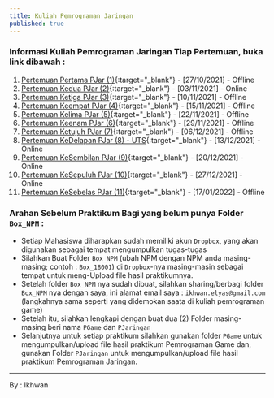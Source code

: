 ```yaml
---
title: Kuliah Pemrograman Jaringan
published: true
---
```


### Informasi Kuliah Pemrograman Jaringan Tiap Pertemuan, buka link dibawah : 

1. [Pertemuan Pertama PJar (1)](KuliahPJar-P1.html){:target="_blank"} - [27/10/2021] - Offline
2. [Pertemuan Kedua PJar (2)](KuliahPJar-P2.html){:target="_blank"} - [03/11/2021] - Online
3. [Pertemuan Ketiga PJar (3)](KuliahPJar-P3.html){:target="_blank"} - [10/11/2021] - Offline
4. [Pertemuan Keempat PJar (4)](KuliahPJar-P4.html){:target="_blank"} - [15/11/2021] - Offline
5. [Pertemuan Kelima PJar (5)](KuliahPJar-P5.html){:target="_blank"} - [22/11/2021] - Offline
6. [Pertemuan Keenam PJar (6)](KuliahPJar-P6.html){:target="_blank"} - [29/11/2021] - Offline
7. [Pertemuan Ketujuh PJar (7)](KuliahPJar-P7.html){:target="_blank"} - [06/12/2021] - Offline
8. [Pertemuan KeDelapan PJar (8) - UTS](KuliahPJar-P8.html){:target="_blank"} - [13/12/2021] - Online
9. [Pertemuan KeSembilan PJar (9)](KuliahPJar-P9.html){:target="_blank"} - [20/12/2021] - Online
10. [Pertemuan KeSepuluh PJar (10)](KuliahPJar-P10.html){:target="_blank"} - [27/12/2021] - Online
11. [Pertemuan KeSebelas PJar (11)](KuliahPJar-P11.html){:target="_blank"} - [17/01/2022] - Offline


### Arahan Sebelum Praktikum Bagi yang belum punya Folder `Box_NPM` :

- Setiap Mahasiswa diharapkan sudah memiliki akun `Dropbox`, yang akan digunakan sebagai tempat mengumpulkan tugas-tugas
- Silahkan Buat Folder `Box_NPM` (ubah NPM dengan NPM anda masing-masing; contoh : `Box_18001`) di `Dropbox`-nya masing-masin sebagai tempat untuk meng-Upload file hasil praktikumnya.
- Setelah folder `Box_NPM` nya sudah dibuat, silahkan sharing/berbagi folder `Box_NPM` nya dengan saya, ini alamat email saya : `ikhwan.elyas@gmail.com` (langkahnya sama seperti yang didemokan saata di kuliah pemrograman game)
- Setelah itu, silahkan lengkapi dengan buat dua (2) Folder masing-masing beri nama `PGame` dan `PJaringan` 
- Selanjutnya untuk setiap praktikum silahkan gunakan folder `PGame` untuk mengumpulkan/upload file hasil praktikum Pemrograman Game dan, gunakan Folder `PJaringan` untuk mengumpulkan/upload file hasil praktikum Pemrograman Jaringan. 




<!--
## PERTEMUAN KeENAMBELAS 16 - UAS  :

|Status   | : Offline                      |
|Schedule | : Offline                      |
|Waktu    | : 16/01/2021                   |
|Tema     | : UAS Pemograman Jaringan      |

### Soal UAS 
Soal UAS PJaringan : 
1. Lakukan koneksi ke SSID  Mikrotik berikut :

    1. Nama SSID : `UAS_PJaringan`
    2. Pass SSID : `12345678f`

2. Kebutuhan Koneksikan Script anda :  

    - IP        : `192.168.2.1`
    - User      : `admin`
    - Password  : `1234`
3. Yang Kerjakan ONLINE silahkan Mikrotik-nya diganti dengan situs `https://dlptest.com/ftp-test/`, silahkan sesuaikan IP, user, dan Password dengan yang terdapat di situs tersebut.

4. Buat Sebuah Script yang dapat melakukan... :
    1. Melihat/list file yang ada di mikrotik/online-ftp-server , 
    2. Download File yang terdapat NPM anda pada nama filenya dari Mikrotik/online-ftp-server,
    3. Lengkapi Biodata sesuai arahan dalam file dan sertakan script anda kedalam file di bagian akhir file.
    4. Kirim/Upload Kembali ke mikrotik file yg sudah anda ubah 

Jadi Script yang anda buat nantinya digunakan untuk `Melihat File di Mikrotik`, `Download File di Mikrotik yang Terdapat NPM anda` serta `upload kembali file yang di download` setelah dilengkapi isinya tanpa mengubah nama filenya. 
    

***
***


## PERTEMUAN KeLIMABELAS 15 :

|Status   | : Offline                      |
|Schedule | : Offline                      |
|Waktu    | : 15/01/2021                   |
|Tema     | : Praktikum 14 FTP UPLOAD File ONLINE|




### Materi Praktikum

Materi Praktikum 14 adalah tentang Bagaimana Meng-UPLOAD file melalui FTP ke FTP-SERVER secara ONLINE.... 

1. Siapkan sebuah file latihan yang berisi biodata anda
2. Beri nama filenya dengan `biodata_npm.txt`, contoh `biodata_17001.txt`
3. Isi file tersebut dengan : 

```js
# ----------------------------
# Informatika UMMU Ternate
# File Pendukung Praktikum 14 PJaringan
# File Biodata unuk NPM
# * Koneksi ke Mesin lain Lewat ftp
# * UPLOAD File ke Mesin lain Lewat ftp
# ----------------------------

Nama            : Nama Anda
NPM             : Nomo NPM (5 digit terakhir saja)
MK              : Nama Matakuliah
Pertemuan Ke    : 14
Tanggal         : 15 Januari 2021

```

4. Kemudian Simpan ke dalam folder tempat anda menyimpan Script Python praktikum 13,
5. Setelah itu Jalankan script dibawah, perhatikan Pesan yang muncul di layar !.

### Script Praktikum 14

Tulis atua copy code pada Praktikum 13 dan ubah bagian headernya dan jalankan di mesin anda, 

```py

# ----------------------------
# Informatika UMMU Ternate
# Script Praktikum 14 PJaringan
# * Koneksi ke  FTP Server Online
# * UPLOAD File ke FTP Server Online
# ----------------------------

from ftplib import FTP as F

#ip_target='192.168.2.1'
ip_target='localhost'
user='pjar'
pasw='1234'

# IP, user dan pasw DIUBAH MENJADI 
# Buka Situs https://dlptest.com/ftp-test/
# Kemudian Check user dan pass yang tertera di sana
ip_target='ftp.dlptest.com'
user='dlpuser'
pasw='rNrKYTX9g7z3RgJRmxWuGHbeu' 

ldir = 'dir/to/lokasi/file'
myftp = F(ip_target)
myftp.login(user,pasw)
#myftp.login() # test for anonymouse

print('IP TARGET : ',ip_target)
print('USER      : ',user)
print('*'*35 + '\n')   # Garis Batas

## Untuk UPLOAD File 
def upload_file(nama_file):  
    the_file=open(nama_file,'rb')
    myftp.storbinary('STOR %s' % nama_file,  the_file)
    the_file.close()        
    print("Sukses UPLOAD File : %s !\n" % nama_file)



## PRINTOUT Informasi KE LAYAR
# change Work Dir in Server
#myftp.cwd(ldir) 

# fup: adalah variabel File yang akan diUpload
fup  = 'biodata_17000.txt'

upload_file(fup)

#print('*'*35)   # Garis Batas
#myftp.dir()

print('*'*35)   # Garis Batas

df=[]
df=myftp.nlst();
for ffl in df:
    if 'biodata' in ffl:
        print(' The File : ',ffl)


print('*'*35)   # Garis Batas

#print('Dir : ',myftp.pwd())
#akhir_code

```

### Arahan Untuk Praktikum 13 :

1. Lakukan Praktikum sesuai dengan arahan yang ada di file PDF praktikum yang telah anda download, kemuadian periksa hasilnya setelah dijalankan, jika tidak Error, silahkan kumpul atau upload ke folder  `PJaringan` pdada `Dropbox` nya masing2.
2. Lakukanlah praktikum bersama teman2 agar mudah memahami materi dan dapat berdiskusi ke teman2 jika ada masalah yang kurang dipahami...

### Waktu Kumpul

- Hasil praktikum Harap sudah dikumpul ke folder `PJaringan` di `dropbox` nya masing2, paling lambat sebelum final/UAS


***
***


## PERTEMUAN KeEMPATBELAS 14 :

|Status   | : Offline                      |
|Schedule | : Offline                      |
|Waktu    | : 08/01/2021                   |
|Tema     | : Praktikum 13 FTP UPLOAD File |




### Materi Praktikum

Materi Praktikum 13 adalah tentang Bagaimana Meng-UPLOAD file melalui FTP ke mesin linux di jaringan local.... 

1. Siapkan sebuah file latihan yang berisi biodata anda
2. Beri nama filenya dengan `biodata_npm.txt`, contoh `biodata_17001.txt`
3. Isi file tersebut dengan : 

```js
# ----------------------------
# Informatika UMMU Ternate
# File Pendukung Praktikum 13 PJaringan
# File Biodata unuk NPM
# * Koneksi ke Mesin lain Lewat ftp
# * UPLOAD File ke Mesin lain Lewat ftp
# ----------------------------

Nama            : Nama Anda
NPM             : Nomo NPM (5 digit terakhir saja)
MK              : Nama Matakuliah
Pertemuan Ke    : 14

```

4. Kemudian Simpan ke dalam folder tempat anda menyimpan Script Python praktikum 13,
5. Setelah itu Jalankan script dibawah, perhatikan Pesan yang muncul di layar !.

### Script Praktikum 13

Tulis atua copy code berikut dan jalankan di mesin anda, jangan lupa untuk mengubah beberapa variabel untuk disesuaikan dengna konfigurasi jaringan anda...

```py

# ----------------------------
# Informatika UMMU Ternate
# Script Praktikum 13 PJaringan
# * Koneksi ke Mesin lain Lewat ftp
# * UPLOAD File ke Mesin lain Lewat ftp
# ----------------------------

from ftplib import FTP as F

#ip_target='192.168.2.1'
ip_target='localhost'
user='pjar'
pasw='1234'

myftp = F(ip_target)
myftp.login(user,pasw)


print('IP TARGET : ',ip_target)
print('USER      : ',user)
print('*'*35 + '\n')   # Garis Batas

## Untuk UPLOAD File 
def upload_file(nama_file):  
    try:
        the_file=open(nama_file,'rb')
        myftp.storbinary('STOR %s' % nama_file,  the_file)
        the_file.close()        
        print("Sukses UPLOAD File : %s !\n" % nama_file)
    except Exception as ER: 
        print("Error UP, Gagal UPLOAD File %s !\n" % nama_file)


# PRINTOUT Informasi KE LAYAR
try:
    # fup: adalah variabel File yang akan diUpload
    fup= 'biodata_npm.txt'
    upload_file(fup)
except Exception as ER:
    print("Error : ",ER)

print('*'*35)   # Garis Batas

myftp.dir()

    
#akhir_code



```

### Arahan Untuk Praktikum 13 :

1. Lakukan Praktikum sesuai dengan arahan yang ada di file PDF praktikum yang telah anda download, kemuadian periksa hasilnya setelah dijalankan, jika tidak Error, silahkan kumpul atau upload ke folder  `PJaringan` pdada `Dropbox` nya masing2.
2. Lakukanlah praktikum bersama teman2 agar mudah memahami materi dan dapat berdiskusi ke teman2 jika ada masalah yang kurang dipahami...

### Waktu Kumpul

- Hasil praktikum Harap sudah dikumpul ke folder `PJaringan` di `dropbox` nya masing2, paling lambat sebelum final/UAS


***
***


## PERTEMUAN KeTIGABELAS 13 :

|Status   | : Online                       |
|Schedule | : Offline                      |
|Waktu    | : 04/01/2021                   |
|Tema     | : Praktikum 12 FTP UPLOAD File |


### File PDF Praktikum 12 :

Silahkan download file praktikumnya, harap dibaca dan lakukan praktikum sesuai arahan yang ada di file yang anda download, berikut tautannya: [Download File Praktikum 12](assets/reff/pjar/Praktikum_PJar_12.pdf){:target="_blank"}

### Materi Praktikum

Materi Praktikum 12 adalah tentang Bagaimana Meng-UPLOAD file melalui FTP,,... 


### Arahan Untuk Praktikum 12 :

1. Lakukan Praktikum sesuai dengan arahan yang ada di file PDF praktikum yang telah anda download, kemuadian periksa hasilnya setelah dijalankan, jika tidak Error, silahkan kumpul atau upload ke folder  `PJaringan` pdada `Dropbox` nya masing2.
2. Lakukanlah praktikum bersama teman2 agar mudah memahami materi dan dapat berdiskusi ke teman2 jika ada masalah yang kurang dipahami...

### Waktu Kumpul

- Hasil praktikum Harap sudah dikumpul ke folder `PJaringan` di `dropbox` nya masing2, paling lambat sebelum final/UAS


***
***





## PERTEMUAN KeDUABELAS 12 :

|Status   | : Online                       |
|Schedule | : Offline                      |
|Waktu    | : 25/12/2020                   |
|Tema     | : Praktikum 11 FTP Download File   |


### File PDF Praktikum 11 :

Silahkan download file praktikumnya, harap dibaca dan lakukan praktikum sesuai arahan yang ada di file yang anda download, berikut tautannya: [Download File Praktikum 11](assets/reff/pjar/Praktikum_PJar_11.pdf){:target="_blank"}

### Materi Praktikum

Materi Praktikum 11 adalah tentang Bagaimana MenDownload file melalui FTP,,... 


### Arahan Untuk Praktikum 11 :

1. Lakukan Praktikum sesuai dengan arahan yang ada di file PDF praktikum yang telah anda download, kemuadian periksa hasilnya setelah dijalankan, jika tidak Error, silahkan kumpul atau upload ke folder  `PJaringan` pdada `Dropbox` nya masing2.
2. Lakukanlah praktikum bersama teman2 agar mudah memahami materi dan dapat berdiskusi ke teman2 jika ada masalah yang kurang dipahami...

### Waktu Kumpul

- Hasil praktikum Harap sudah dikumpul ke folder `PJaringan` di `dropbox` nya masing2, paling lambat hari `Sabtu 02/01/2021`


***
***





## PERTEMUAN KeSEPULUH 10 :

|Status   | : Offline                       |
|Schedule | : Offline                       |
|Waktu    | : 11/12/2020                    |
|Tema     | : Praktikum 9 SSH Multi Device  |


### File PDF Praktikum 9 :

Silahkan download file praktikumnya, harap dibaca dan lakukan praktikum sesuai arahan yang ada di file yang anda download, berikut tautannya: [Download File Praktikum 9](assets/reff/pjar/Praktikum_PJar_9.pdf){:target="_blank"}

### Materi Praktikum

Materi Praktikum masih seputar SSH, tapi pada praktikum kali ini kita coba dengan beberapa device dan dengan beberapa perintah sekaligus yang dieksekuli lewat script yang kita buat...


### Arahan Untuk Praktikum 9 :

1. Lakukan Praktikum sesuai dengan arahan yang ada di file PDF praktikum yang telah anda download, kemuadian periksa hasilnya setelah dijalankan, jika tidak Error, silahkan kumpul atau upload ke folder  `PJaringan` pdada `Dropbox` nya masing2.
2. Lakukanlah praktikum bersama teman2 agar mudah memahami materi dan dapat berdiskusi ke teman2 jika ada masalah yang kurang dipahami...

### Waktu Kumpul

- Hasil praktikum yang dikerjakan di LAB (Offline) Harap sudah dikumpul ke folder `PJaringan` di `dropbox` nya masing2, paling lambat hari `Sabtu 12/12/2020`


***
***



## PERTEMUAN KeDELAPAN 08 :

|Status   | : Offline                  |
|Schedule | : Offline                  |
|Waktu    | : 04/12/2020               |
|Tema     | : Praktikum 7              |


### File PDF Praktikum 7 :

Silahkan download file praktikumnya, harap dibaca dan lakukan praktikum sesuai arahan yang ada di file yang anda download, berikut tautannya: [Download File Praktikum 7](assets/reff/pjar/Praktikum_PJar_7.pdf){:target="_blank"}

### Materi Praktikum

Telnet, SSH adalah protokol jaringan yang memungkinkan pertukaran data melalui jalur aman antara dua perangkat jaringan. Silahkan lanjutkan praktikum mengikuti arahan yang ada di file pdf yang didownload...


### Arahan Untuk Praktikum 7 :

1. Lakukan Praktikum sesuai dengan arahan yang ada di file PDF praktikum yang telah anda download, kemuadian periksa hasilnya setelah dijalankan, jika tidak Error, silahkan kumpul atau upload ke folder  `PJaringan` pdada `Dropbox` nya masing2.
2. Lakukanlah praktikum bersama teman2 agar mudah memahami materi dan dapat berdiskusi ke teman2 jika ada masalah yang kurang dipahami...

### Waktu Kumpul

- Hasil praktikum yang dikerjakan di LAB (Offline) Harap sudah dikumpul ke folder `PJaringan` di `dropbox` nya masing2, paling lambat hari `Jumat 04/12/2020`


***
***






## PERTEMUAN KeENAM 06 :

|Status  | : Online                   |
|Schedule | : Online                   |
|Waktu   | : 21/11/2020               |
|Tema    | : Praktikum 5              |

### File PDF Praktikum 5 :

Silahkan download file praktikumnya, harap dibaca dan lakukan praktikum sesuai arahan yang ada di file yang anda download, berikut tautannya: [Download File Praktikum 5](assets/reff/pjar/Praktikum_PJar_5.pdf){:target="_blank"}

### Materi Praktikum

Telnet, Telnet merupakan perintah yang digunakan untuk komunikasi interaktife dengan host lainnya menggunakan protokol TELNET. Lebih lanjut silahkan baca di modul...


### Arahan Untuk Praktikum 5 :

1. Lakukan Praktikum sesuai dengan arahan yang ada di file PDF praktikum yang telah anda download, kemuadian periksa hasilnya setelah dijalankan, jika tidak Error, silahkan kumpul atau upload ke folder  `PJaringan` pdada `Dropbox` nya masing2.
2. Lakukanlah praktikum bersama teman2 agar mudah memahami materi dan dapat berdiskusi ke teman2 jika ada masalah yang kurang dipahami...

### Waktu Kumpul

- Hasil praktikum Harap sudah dikumpul ke folder `PJaringan` di `dropbox` nya masing2, paling lambat hari `Sabtu 28/11/2020`


***
***


## PERTEMUAN KeLIMA 05 :

|Status   | : Online                   |
|Schedule | : Offline                  |
|Waktu    | : 13/11/2020               |
|Tema     | : Praktikum 4              |

### File PDF Praktikum 4 :
1. Silahkan ambil/download file praktikum berikut ini, baca dan lakukan praktikum, [Download File Praktikum 4](assets/reff/pjar/Praktikum_PJar_4.pdf){:target="_blank"}


### Arahan Untuk Praktikum 4 :

1. Lakukan Praktikum sesuai dengan arahan yang ada di file PDF praktikum yang telah anda download, kemuadian periksa hasilnya setelah dijalankan, jika tidak Error, silahkan kumpul atau upload ke folder  `PJaringan` pdada `Dropbox` nya masing2.
2. Lakukanlah praktikum bersama teman2 agar mudah memahami materi dan dapat berdiskusi ke teman2 jika ada masalah yang kurang dipahami...

### Waktu Kumpul

- Hasil praktikum Harap sudah dikumpul ke folder `PJaringan` di `dropbox` nya masing2, paling lambat hari `Jumat 20/11/2020`


***
***


-->

***
By : Ikhwan
